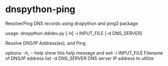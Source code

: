 # dnspython-ping
Resolve/Ping DNS records using dnspython and ping3 package

usage: dnspython.ddidev.py [-h] -i INPUT_FILE [-d DNS_SERVER]

Resolve DNS/IP Address(es), and Ping.

options:
  -h, --help     show this help message and exit
  -i INPUT_FILE  Filename of DNS/IP address list
  -d DNS_SERVER  DNS server IP address to utilize
